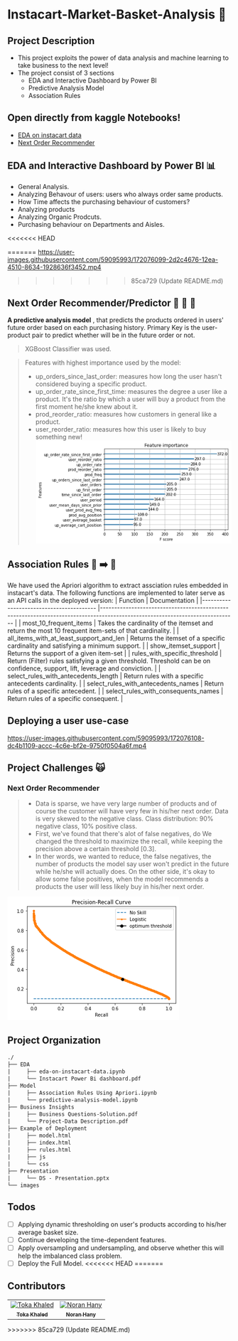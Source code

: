 # Instacart-Market-Basket-Analysis :shopping_cart:

## Project Description 
- This project exploits the power of
data analysis and machine learning
to take business to the next level!
- The project consist of 3 sections
    - EDA and Interactive Dashboard by Power BI
    - Predictive Analysis Model
    - Association Rules


## Open directly from kaggle Notebooks!
- [EDA on instacart data](https://www.kaggle.com/code/nouranhany10/eda-on-instacart-data)
- [Next Order Recommender](https://www.kaggle.com/code/tokakhaled/insta-market-analysis/)

## EDA and Interactive Dashboard by Power BI :bar_chart:
- General Analysis.
- Analyzing Behavour of users: users who always order same products.
- How Time affects the purchasing behaviour of customers?
- Analyzing products
- Analyzing Organic Prodcuts.
- Purchasing behaviour on Departments and Aisles.

<<<<<<< HEAD

=======
https://user-images.githubusercontent.com/59095993/172076099-2d2c4676-12ea-4510-8634-1928636f3452.mp4
>>>>>>> 85ca729 (Update README.md)

## Next Order Recommender/Predictor :bread: :fries: :doughnut:
**A predictive analysis model** , that predicts the products ordered in users' future order based on each purchasing history. Primary Key is the user-product pair to predict whether will be in the future order or not.

> XGBoost Classifier was used.

> Features with highest importance used by the model:
> - up_orders_since_last_order: measures how long the user hasn't considered buying a specific product.
> - up_order_rate_since_first_time: measures the degree a user like a product. It's the ratio by which a user will buy a product from the first moment he/she knew about it.
> - prod_reorder_ratio: measures how customers in general like a product.
> - user_reorder_ratio: measures how this user is likely to buy something new!
![Feature Importance](/images/feature-importance.png)


## Association Rules :banana: :arrow_right: :tomato:
We have used the Apriori algorithm to extract assciation rules embedded in instacart's data.
The following functions are implemented to later serve as an API calls in the deployed version:
| Function                                	| Documentation                                                                                                               	|
|-----------------------------------------	|-----------------------------------------------------------------------------------------------------------------------------	|
| most_10_frequent_items                  	| Takes the cardinality of the itemset and return the most 10 frequent item-sets of that cardinality.                         	|
| all_items_with_at_least_support_and_len 	| Returns the itemset of a specific cardinality and satisfying a minimum support.                                             	|
| show_itemset_support                    	| Returns the support of a given item-set                                                                                     	|
| rules_with_specific_threshold           	| Return (Filter) rules satisfying a given threshold. Threshold can be on confidence, support, lift, leverage and conviction. 	|
| select_rules_with_antecedents_length    	| Return rules with a specific antecedents cardinality.                                                                       	|
| select_rules_with_antecedents_names     	| Return rules of a specific antecedent.                                                                                      	|
| select_rules_with_consequents_names     	| Return rules of a specific consequent.                                                                                      	|

## Deploying a user use-case
https://user-images.githubusercontent.com/59095993/172076108-dc4b1109-accc-4c6e-bf2e-9750f0504a6f.mp4

## Project Challenges :scream_cat:
### Next Order Recommender
> * Data is sparse, we have very large number of products and of course the customer will have very few in his/her next order. Data is very skewed to the negative class. Class distribution: 90% negative class, 10% positive class. 
> * First, we've found that there's alot of false negatives, do We changed the threshold to maximize the recall, while keeping the precision above a certain threshold [0.3]. 
> * In ther words, we wanted to reduce, the false negatives, the number of products the model say user won't predict in the future while he/she will actually does. On the other side, it's okay to allow some false positives, when the model recommends a products the user will less likely buy in his/her next order.

![The PR-Curve](images/pr-curve.png)

## Project Organization
```
./
├── EDA
|     ├── eda-on-instacart-data.ipynb 
|     └── Instacart Power Bi dashboard.pdf            
├── Model
|     ├── Association Rules Using Apriori.ipynb                                              
|     └── predictive-analysis-model.ipynb 
├── Business Insights 
|     ├── Business Questions-Solution.pdf                                              
|     └── Project-Data Description.pdf
├── Example of Deployment
|     ├── model.html
|     ├── index.html
|     ├── rules.html
|     ├── js
|     └── css
├── Presentation
|     └── DS - Presentation.pptx 
└── images
```
## Todos
- [ ] Applying dynamic thresholding on user's products according to his/her average basket size.
- [ ] Continue developing the time-dependent features.
- [ ] Apply oversampling and undersampling, and observe whether this will help the imbalanced class problem.
- [ ] Deploy the Full Model.
<<<<<<< HEAD
=======

## Contributors
<table align="center">
  <tr>
    <td align="center">
    <a href="https://github.com/tokakhaled" target="_black">
    <img src="https://avatars.githubusercontent.com/u/40439659?v=4" width="100px;" alt="Toka Khaled"/>
    <br />
    <sub><b>Toka Khaled</b></sub></a>
    </td>
    <td align="center">
    <a href="https://github.com/NouranHany" target="_black">
    <img src="https://avatars.githubusercontent.com/u/59095993?v=4" width="100px;" alt="Noran Hany"/>
    <br />
    <sub><b>Noran Hany</b></sub></a>
    </td>
  </tr>
 </table>
>>>>>>> 85ca729 (Update README.md)
